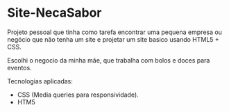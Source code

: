 # Site-NecaSabor

 Projeto pessoal que tinha como tarefa encontrar uma pequena empresa ou negócio que não   tenha um site e projetar um site basico usando HTML5 + CSS.
 
 Escolhi o negocio da minha mãe, que trabalha com bolos e doces para eventos.
 
 Tecnologias aplicadas:
 
  - CSS (Media queries para responsividade).
  - HTM5
 
 
 
 
